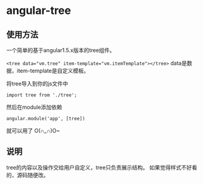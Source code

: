 # angular-tree

## 使用方法

一个简单的基于angular1.5.x版本的tree组件。

`<tree data="vm.tree" item-template="vm.itemTemplate"></tree>`
data是数据，item-template是自定义模板。

将tree导入到你的js文件中

`import tree from './tree';
`

然后在module添加依赖

`angular.module('app', [tree])`

就可以用了 O(∩_∩)O~

## 说明
tree的内容以及操作交给用户自定义，tree只负责展示结构。
如果觉得样式不好看的，源码随便改。